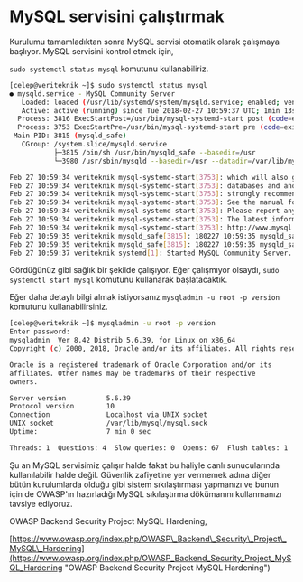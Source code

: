 # MySQL servisini çalıştırmak

Kurulumu tamamladıktan sonra MySQL servisi otomatik olarak çalışmaya başlıyor. MySQL servisini kontrol etmek için, 

`sudo systemctl status mysql` komutunu kullanabiliriz.

```bash
[celep@veriteknik ~]$ sudo systemctl status mysql
● mysqld.service - MySQL Community Server
   Loaded: loaded (/usr/lib/systemd/system/mysqld.service; enabled; vendor preset: disabled)
   Active: active (running) since Tue 2018-02-27 10:59:37 UTC; 1min 13s ago
  Process: 3816 ExecStartPost=/usr/bin/mysql-systemd-start post (code=exited, status=0/SUCCESS)
  Process: 3753 ExecStartPre=/usr/bin/mysql-systemd-start pre (code=exited, status=0/SUCCESS)
 Main PID: 3815 (mysqld_safe)
   CGroup: /system.slice/mysqld.service
           ├─3815 /bin/sh /usr/bin/mysqld_safe --basedir=/usr
           └─3980 /usr/sbin/mysqld --basedir=/usr --datadir=/var/lib/mysql --plugin-dir=/usr/lib64/mysql/plugin --log-error=/var/log/mysqld.log --pid-file=/var/run/mysqld/mysq...

Feb 27 10:59:34 veriteknik mysql-systemd-start[3753]: which will also give you the option of removing the test
Feb 27 10:59:34 veriteknik mysql-systemd-start[3753]: databases and anonymous user created by default.  This is
Feb 27 10:59:34 veriteknik mysql-systemd-start[3753]: strongly recommended for production servers.
Feb 27 10:59:34 veriteknik mysql-systemd-start[3753]: See the manual for more instructions.
Feb 27 10:59:34 veriteknik mysql-systemd-start[3753]: Please report any problems at http://bugs.mysql.com/
Feb 27 10:59:34 veriteknik mysql-systemd-start[3753]: The latest information about MySQL is available on the web at
Feb 27 10:59:34 veriteknik mysql-systemd-start[3753]: http://www.mysql.com
Feb 27 10:59:35 veriteknik mysqld_safe[3815]: 180227 10:59:35 mysqld_safe Logging to '/var/log/mysqld.log'.
Feb 27 10:59:35 veriteknik mysqld_safe[3815]: 180227 10:59:35 mysqld_safe Starting mysqld daemon with databases from /var/lib/mysql
Feb 27 10:59:37 veriteknik systemd[1]: Started MySQL Community Server.
```

Gördüğünüz gibi sağlık bir şekilde çalışıyor. Eğer çalışmıyor olsaydı, `sudo systemctl start mysql` komutunu kullanarak başlatacaktık.

 Eğer daha detaylı bilgi almak istiyorsanız `mysqladmin -u root -p version` komutunu kullanabilirsiniz. 

```bash
[celep@veriteknik ~]$ mysqladmin -u root -p version
Enter password: 
mysqladmin  Ver 8.42 Distrib 5.6.39, for Linux on x86_64
Copyright (c) 2000, 2018, Oracle and/or its affiliates. All rights reserved.

Oracle is a registered trademark of Oracle Corporation and/or its
affiliates. Other names may be trademarks of their respective
owners.

Server version          5.6.39
Protocol version        10
Connection              Localhost via UNIX socket
UNIX socket             /var/lib/mysql/mysql.sock
Uptime:                 7 min 0 sec

Threads: 1  Questions: 4  Slow queries: 0  Opens: 67  Flush tables: 1  Open tables: 60  Queries per second avg: 0.009
```

Şu an MySQL servisimiz çalışır halde fakat bu haliyle canlı sunucularında kullanılabilir halde değil. Güvenlik zafiyetine yer vermemek adına diğer bütün kurulumlarda olduğu gibi sistem sıkılaştırması yapmanızı ve bunun için de OWASP'ın hazırladığı MySQL sıkılaştırma dökümanını kullanmanızı tavsiye ediyoruz.

OWASP Backend Security Project MySQL Hardening, 

[https://www.owasp.org/index.php/OWASP\_Backend\_Security\_Project\_MySQL\_Hardening](https://www.owasp.org/index.php/OWASP_Backend_Security_Project_MySQL_Hardening "OWASP Backend Security Project MySQL Hardening")

